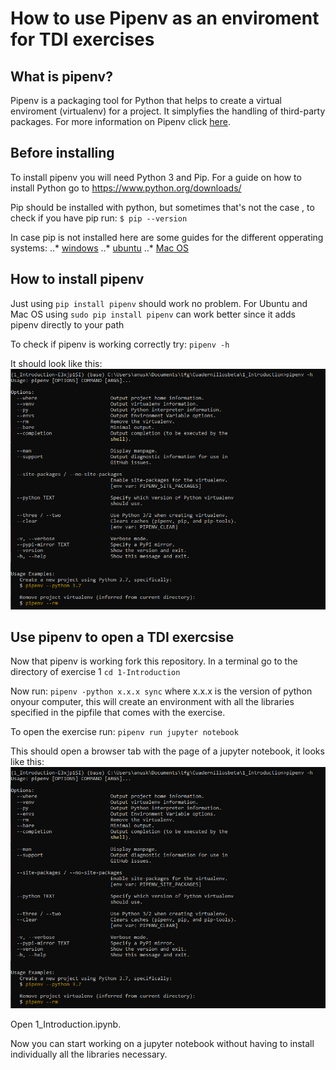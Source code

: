 # How to use Pipenv as an enviroment for TDI exercises

## What is pipenv?

Pipenv is a packaging tool for Python that helps to create a virtual enviroment (virtualenv) for a project. It simplyfies the handling of third-party packages.
For more information on Pipenv click [here](https://realpython.com/pipenv-guide/#:~:text=Pipenv%20is%20a%20packaging%20tool,a%20single%20command%20line%20tool=).

## Before installing

To install pipenv you will need Python 3 and Pip.
For a guide on how to install Python go to https://www.python.org/downloads/

Pip should be installed with python, but sometimes that's not the case , to check if you have pip run:
`$ pip --version`

In case pip is not installed here are some guides for the different opperating systems:
..* [windows](https://phoenixnap.com/kb/install-pip-windows)
..* [ubuntu](https://linuxize.com/post/how-to-install-pip-on-ubuntu-20.04/)
..* [Mac OS](https://sourabhbajaj.com/mac-setup/Python/pip.html)

## How to install pipenv

Just using
`pip install pipenv` should work no problem.
For Ubuntu and Mac OS using
`sudo pip install pipenv` can work better since it adds pipenv directly to your path

To check if pipenv is working correctly try:
`pipenv -h`

It should look like this:
![](Captura1.PNG)

## Use pipenv to open a TDI exercsise

Now that pipenv is working fork this repository.
In a terminal go to the directory of exercise 1
`cd 1-Introduction`

Now run:
`pipenv -python x.x.x sync` where x.x.x is the version of python onyour computer, this will create an environment with all the libraries specified in the pipfile that comes with the exercise.

To open the exercise run:
`pipenv run jupyter notebook`

This should open a browser tab with the page of a jupyter notebook, it looks like this:
![](Captura1.PNG)

Open 1_Introduction.ipynb.

Now you can start working on a jupyter notebook without having to install individually all the libraries necessary.
